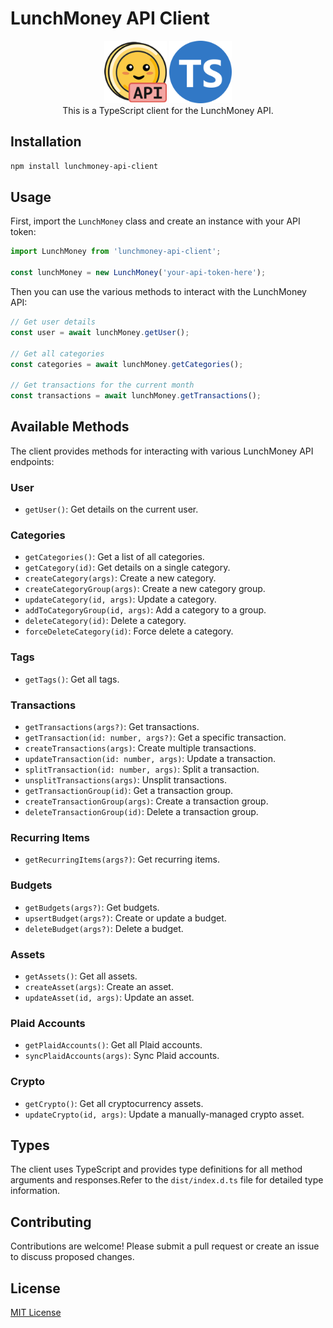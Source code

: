 # LunchMoney API Client

<div align="center">
  <img src="assets/lunch-money-api-logo.png" width="45%" style="max-height: 100px; width: auto;"/>
  <img src="assets/ts-logo-round-128.svg" width="45%" style="max-height: 100px; width: auto;"/>
</div>

<div align="center">
This is a TypeScript client for the LunchMoney API.
</div>

## Installation

```bash
npm install lunchmoney-api-client
```

## Usage

First, import the `LunchMoney` class and create an instance with your API token:

```typescript
import LunchMoney from 'lunchmoney-api-client';

const lunchMoney = new LunchMoney('your-api-token-here');
```

Then you can use the various methods to interact with the LunchMoney API:

```typescript
// Get user details
const user = await lunchMoney.getUser();

// Get all categories
const categories = await lunchMoney.getCategories();

// Get transactions for the current month
const transactions = await lunchMoney.getTransactions();
```

## Available Methods

The client provides methods for interacting with various LunchMoney API endpoints:

### User
- `getUser()`: Get details on the current user.

### Categories
- `getCategories()`: Get a list of all categories.
- `getCategory(id)`: Get details on a single category.
- `createCategory(args)`: Create a new category.
- `createCategoryGroup(args)`: Create a new category group.
- `updateCategory(id, args)`: Update a category.
- `addToCategoryGroup(id, args)`: Add a category to a group.
- `deleteCategory(id)`: Delete a category.
- `forceDeleteCategory(id)`: Force delete a category.

### Tags
- `getTags()`: Get all tags.

### Transactions
- `getTransactions(args?)`: Get transactions.
- `getTransaction(id: number, args?)`: Get a specific transaction.
- `createTransactions(args)`: Create multiple transactions.
- `updateTransaction(id: number, args)`: Update a transaction.
- `splitTransaction(id: number, args)`: Split a transaction.
- `unsplitTransactions(args)`: Unsplit transactions.
- `getTransactionGroup(id)`: Get a transaction group.
- `createTransactionGroup(args)`: Create a transaction group.
- `deleteTransactionGroup(id)`: Delete a transaction group.

### Recurring Items
- `getRecurringItems(args?)`: Get recurring items.

### Budgets
- `getBudgets(args?)`: Get budgets.
- `upsertBudget(args?)`: Create or update a budget.
- `deleteBudget(args?)`: Delete a budget.

### Assets
- `getAssets()`: Get all assets.
- `createAsset(args)`: Create an asset.
- `updateAsset(id, args)`: Update an asset.

### Plaid Accounts
- `getPlaidAccounts()`: Get all Plaid accounts.
- `syncPlaidAccounts(args)`: Sync Plaid accounts.

### Crypto
- `getCrypto()`: Get all cryptocurrency assets.
- `updateCrypto(id, args)`: Update a manually-managed crypto asset.

## Types

The client uses TypeScript and provides type definitions for all method arguments and responses.Refer to the `dist/index.d.ts` file for detailed type information.

## Contributing

Contributions are welcome! Please submit a pull request or create an issue to discuss proposed changes.

## License

[MIT License](LICENSE)